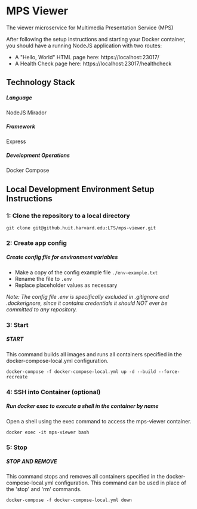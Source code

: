 # MPS Viewer
The viewer microservice for Multimedia Presentation Service (MPS)

After following the setup instructions and starting your Docker container, you should have a running NodeJS application with two routes:

* A "Hello, World" HTML page here: https://localhost:23017/
* A Health Check page here: https://localhost:23017/healthcheck


## Technology Stack
##### Language
NodeJS
Mirador

##### Framework
Express

##### Development Operations
Docker Compose

## Local Development Environment Setup Instructions

### 1: Clone the repository to a local directory
```git clone git@github.huit.harvard.edu:LTS/mps-viewer.git```

### 2: Create app config

##### Create config file for environment variables
- Make a copy of the config example file `./env-example.txt`
- Rename the file to `.env`
- Replace placeholder values as necessary

*Note: The config file .env is specifically excluded in .gitignore and .dockerignore, since it contains credentials it should NOT ever be committed to any repository.*

### 3: Start

##### START

This command builds all images and runs all containers specified in the docker-compose-local.yml configuration.

```
docker-compose -f docker-compose-local.yml up -d --build --force-recreate
```

### 4: SSH into Container (optional)

##### Run docker exec to execute a shell in the container by name

Open a shell using the exec command to access the mps-viewer container.

```
docker exec -it mps-viewer bash
```

### 5: Stop

##### STOP AND REMOVE

This command stops and removes all containers specified in the docker-compose-local.yml configuration. This command can be used in place of the 'stop' and 'rm' commands.

```
docker-compose -f docker-compose-local.yml down
```

